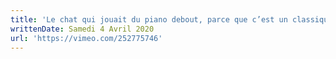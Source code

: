 ```yaml
---
title: 'Le chat qui jouait du piano debout, parce que c’est un classique'
writtenDate: Samedi 4 Avril 2020
url: 'https://vimeo.com/252775746'
---
```

